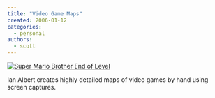 ```yaml
---
title: "Video Game Maps"
created: 2006-01-12
categories:
  - personal
authors:
  - scott
---
```


[![Super Mario Brother End of Level](/images/mario-underground-end.gif)](http://ian-albert.com/misc/gamemaps.php)

Ian Albert creates highly detailed maps of video games by hand using screen captures.
